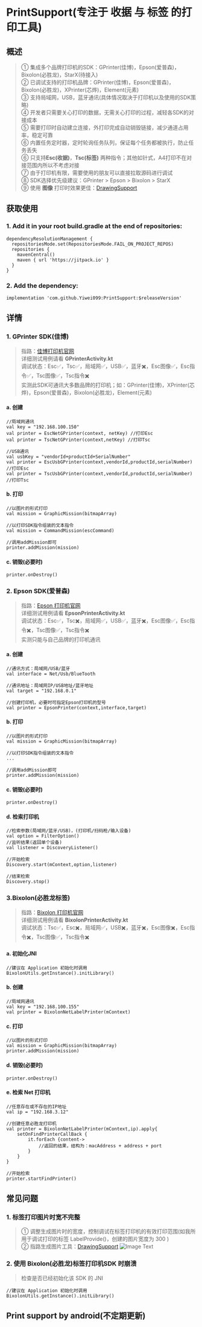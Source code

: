 # PrintSupport(专注于 **收据** 与 **标签** 的打印工具)

## 概述
> ① 集成多个品牌打印机的SDK：GPrinter(佳博)，Epson(爱普森)，Bixolon(必胜龙)，StarX(待接入)  
> ② 已调试支持的打印机品牌：GPrinter(佳博)，Epson(爱普森)，Bixolon(必胜龙)，XPrinter(芯烨)，Element(元素)  
> ③ 支持局域网，USB，蓝牙通讯(具体情况取决于打印机以及使用的SDK策略)  
> ④ 开发者只需要关心打印的数据，无需关心打印的过程，减轻各SDK的对接成本  
> ⑤ 需要打印时自动建立连接，外打印完成自动销毁链接，减少通道占用率，稳定可靠  
> ⑥ 内置任务定时器，定时轮询任务队列，保证每个任务都被执行，防止任务丢失  
> ⑥ 只支持**Esc(收据)**，**Tsc(标签)** 两种指令；其他如针式，A4打印不在对接范围内所以不考虑对接  
> ⑦ 由于打印机有限，需要使用的朋友可以直接拉取源码进行调试  
> ⑧ SDK选择优先级建议：GPrinter > Epson > Bixolon > StarX  
> ⑨ 使用 **图像** 打印时效果更佳：[DrawingSupport](https://github.com/Yiwei099/DrawingSupport)

## 获取使用
### 1. Add it in your root build.gradle at the end of repositories:
```
dependencyResolutionManagement {
  repositoriesMode.set(RepositoriesMode.FAIL_ON_PROJECT_REPOS)
  repositories {
    mavenCentral()
    maven { url 'https://jitpack.io' }
  }
}
```

### 2. Add the dependency:
```
implementation 'com.github.Yiwei099:PrintSupport:$releaseVersion'
```

## 详情
### 1. GPrinter SDK(佳博)
> 指路：[佳博打印机官网](https://cn.gainscha.com/default.php)  
> 详细测试用例请看 **GPrinterActivity.kt**  
> 调试状态：Esc✅，Tsc✅，局域网✅，USB✅，蓝牙✖️，Esc图像✅，Esc指令✅，Tsc图像✅，Tsc指令✖️  
> 实测此SDK可通讯大多数品牌的打印机；如：GPrinter(佳博)，XPrinter(芯烨)，Epson(爱普森)，Bixolon(必胜龙)，Element(元素)  

#### a. 创建
```
//局域网通讯
val key = "192.168.100.150"
val printer = EscNetGPrinter(context, netKey) //打印Esc
val printer = TscNetGPrinter(context,netKey) //打印Tsc

//USB通讯
val usbKey = "vendorId+productId+SerialNumber"
val printer = EscUsbGPrinter(context,vendorId,productId,serialNumber) //打印Esc
val printer = TscUsbGPrinter(context,vendorId,productId,serialNumber) //打印Tsc
```
#### b. 打印
```
//以图片的形式打印
val mission = GraphicMission(bitmapArray)

//以打印SDK指令组装的文本指令
val mission = CommandMission(escCommand)

//调用addMission即可
printer.addMission(mission)
```
#### c. 销毁(必要时)
```
printer.onDestroy()
```

### 2. Epson SDK(爱普森)
> 指路：[Epson 打印机官网](https://www.epson.com.cn/)  
> 详细测试用例请看 **EpsonPrinterActivity.kt**  
> 调试状态：Esc✅，Tsc✖️，局域网✅，USB✅，蓝牙✖️，Esc图像✅，Esc指令✖️，Tsc图像✅，Tsc指令✖️  
> 实测只能与自己品牌的打印机通讯  

#### a. 创建
```
//通讯方式：局域网/USB/蓝牙
val interface = Net/Usb/BlueTooth

//通讯地址：局域网IP/USB地址/蓝牙地址
val target = "192.168.0.1"

//创建打印机，必要时可指定Epson打印机的型号
val printer = EpsonPrinter(context,interface,target)
```
#### b. 打印
```
//以图片的形式打印
val mission = GraphicMission(bitmapArray)

//以打印SDK指令组装的文本指令
...

//调用addMission即可
printer.addMission(mission)
```
#### c. 销毁(必要时)
```
printer.onDestroy()
```
#### d. 检索打印机
```
//检索参数(局域网/蓝牙/USB)，(打印机/扫码枪/输入设备)
val option = FilterOption()
//监听结果(返回单个设备)
val listener = DiscoveryListener()

//开始检索
Discovery.start(mContext,option,listener)

//结束检索
Discovery.stop()
```

### 3.Bixolon(必胜龙标签)
> 指路：[Bixolon 打印机官网](https://cn.bixolon.com/company.php)  
> 详细测试用例请看 **BixolonPrinterActivity.kt**  
> 调试状态：Tsc✅，Esc✖️，局域网✅，USB✖️，蓝牙✖️，Esc图像✖️，Esc指令✖️，Tsc图像✅，Tsc指令✖️

#### a. 初始化JNI
```
//建议在 Application 初始化时调用
BixolonUtils.getInstance().initLibrary()
```
#### b. 创建
```
//局域网通讯
val key = "192.168.100.155"
val printer = BixolonNetLabelPrinter(mContext)

```
#### c. 打印
```
//以图片的形式打印
val mission = GraphicMission(bitmapArray)
printer.addMission(mission)
```
#### d. 销毁(必要时)
```
printer.onDestroy()
```
#### e. 检索 **Net** 打印机
```
//任意存在或不存在的IP地址
val ip = "192.168.3.12"

//创建任意必胜龙打印机
val printer = BixolonNetLabelPrinter(mContext,ip).apply{
    setOnFindPrinterCallBack {
        it.forEach {content->
            //返回的结果，结构为：macAddress + address + port
        }
    }
}

//开始检索
printer.startFindPrinter()
```

## 常见问题
### 1. 标签打印图片时宽不完整
> ① 调整生成图片时的宽度，控制调试在标签打印机的有效打印范围(如我所用于调试打印的标签 LabelProvide()，创建的图片宽度为 300 )  
> ② 指路生成图片工具：[DrawingSupport](https://github.com/Yiwei099/DrawingSupport)
![Image Text](https://github.com/Yiwei099/PrintSupport/blob/master/app/src/main/res/drawable/printer_width.png)

### 2. 使用 Bixolon(必胜龙)标签打印机SDK 时崩溃
> 检查是否已经初始化该 SDK 的 JNI
```
//建议在 Application 初始化时调用
BixolonUtils.getInstance().initLibrary()
```

## Print support by android(不定期更新)  

